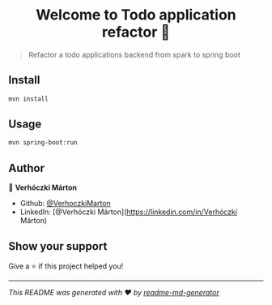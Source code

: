 <h1 align="center">Welcome to Todo application refactor 👋</h1>
<p>
</p>

> Refactor a todo applications backend from spark to spring boot

## Install

```sh
mvn install
```

## Usage

```sh
mvn spring-boot:run
```

## Author

👤 **Verhóczki Márton**

* Github: [@VerhoczkiMarton](https://github.com/VerhoczkiMarton)
* LinkedIn: [@Verhóczki Márton](https://linkedin.com/in/Verhóczki Márton)

## Show your support

Give a ⭐️ if this project helped you!

***
_This README was generated with ❤️ by [readme-md-generator](https://github.com/kefranabg/readme-md-generator)_